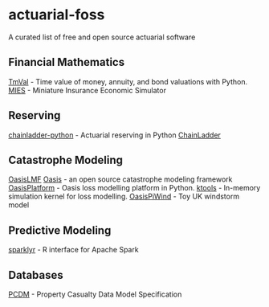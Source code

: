 # actuarial-foss
A curated list of free and open source actuarial software

## Financial Mathematics
[TmVal](https://github.com/genedan/TmVal) - Time value of money, annuity, and bond valuations with Python.
[MIES](https://github.com/genedan/MIES) - Miniature Insurance Economic Simulator

## Reserving
[chainladder-python](https://github.com/casact/chainladder-python) - Actuarial reserving in Python
[ChainLadder](https://github.com/mages/chainladder)

## Catastrophe Modeling
[OasisLMF](https://github.com/OasisLMF/OasisLMF) [Oasis](https://github.com/OasisLMF) - an open source catastrophe modeling framework
[OasisPlatform](https://github.com/OasisLMF/OasisPlatform) - Oasis loss modelling platform in Python.
[ktools](https://github.com/OasisLMF/ktools) - In-memory simulation kernel for loss modelling.
[OasisPiWind](https://github.com/OasisLMF/OasisPiWind) - Toy UK windstorm model

## Predictive Modeling
[sparklyr](https://github.com/sparklyr/sparklyr) - R interface for Apache Spark 

## Databases
[PCDM](https://github.com/genedan/MIES) - Property Casualty Data Model Specification

